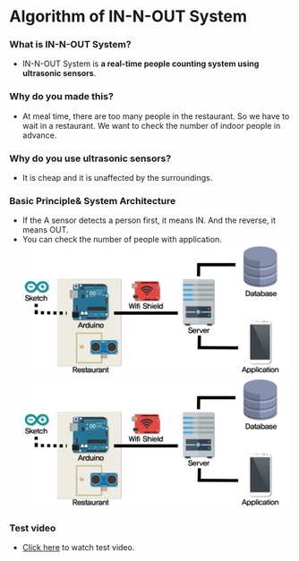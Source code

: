 # Algorithm of IN-N-OUT System

### What is IN-N-OUT System?
- IN-N-OUT System is **a real-time people counting system using ultrasonic sensors**.

### Why do you made this?
- At meal time, there are too many people in the restaurant. So we have to wait in a restaurant. We want to check the number of indoor people in advance.

### Why do you use ultrasonic sensors?
- It is cheap and it is unaffected by the surroundings.

### Basic Principle& System Architecture
- If the A sensor detects a person first, it means IN. And the reverse, it means OUT.
- You can check the number of people with application.
![principle](./img/architecture.png) ![architecture](./img/architecture.png)

### Test video
- [Click here](https://www.youtube.com/watch?v=0aNgP3FmK0k) to watch test video.
